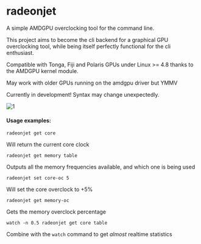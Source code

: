 # radeonjet

A simple AMDGPU overclocking tool for the command line.

This project aims to become the cli backend for a graphical GPU overclocking tool, while being itself perfectly functional for the cli enthusiast.

Compatible with Tonga, Fiji and Polaris GPUs under Linux >= 4.8 thanks to the AMDGPU kernel module.

May work with older GPUs running on the amdgpu driver but YMMV

Currently in development! Syntax may change unexpectedly.

![1](https://i.imgur.com/jsL8uc1.png)

#### Usage examples:

	radeonjet get core

Will return the current core clock


	radeonjet get memory table

Outputs all the memory frequencies available, and which one is being used


	radeonjet set core-oc 5

Will set the core overclock to +5%


	radeonjet get memory-oc

Gets the memory overclock percentage

	
	watch -n 0.5 radeonjet get core table

Combine with the `watch` command to get *almost* realtime statistics
